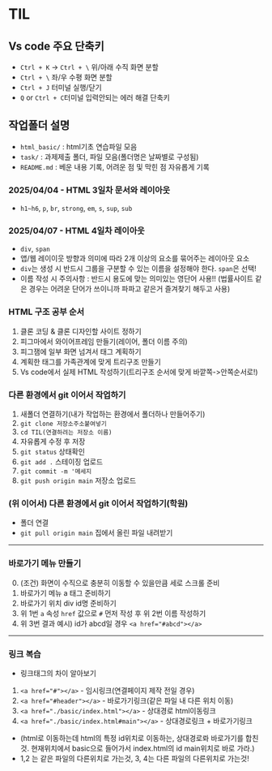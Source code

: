 # TIL
## Vs code 주요 단축키
* `Ctrl + K` -> `Ctrl + \` 위/아래 수직 화면 분할
* `Ctrl + \` 좌/우 수평 화면 분할
* `Ctrl + J` 터미널 실행/닫기
* `Q` or `Ctrl + C`터미널 입력안되는 에러 해결 단축키
## 작업폴더 설명
* `html_basic/` : html기초 연습파일 모음
* `task/` : 과제제출 폴더, 파일 모음(폴더명은 날짜별로 구성됨)
* `README.md` : 베운 내용 기록, 어려운 점 및 막힌 점 자유롭게 기록
### 2025/04/04 - HTML 3일차 문서와 레이아웃
* `h1~h6`, `p`, `br`, `strong`, `em`, `s`, `sup`, `sub`
### 2025/04/07 - HTML 4일차 레이아웃
* `div`, `span`
* 앱/웹 레이이웃 방향과 의미에 따라 2개 이상의 요소를 묶어주는 레이아웃 요소
* `div`는 생성 시 반드시 그룹을 구분할 수 있는 이름을 설정해야 한다. `span`은 선택!
* 이름 작성 시 주의사항 : 반드시 용도에 맞는 의미있는 영단어 사용!!
(법률사이트 같은 경우는 어려운 단어가 쓰이니까 파파고 같은거 즐겨찾기 해두고 사용)
### HTML 구조 공부 순서
1. 클론 코딩 & 클론 디자인할 사이트 정하기
2. 피그마에서 와이어프레임 만들기(레이어, 폴더 이름 주의)
3. 피그잼에 일부 화면 넘겨서 태그 계획하기
4. 계획한 태그를 가족관계에 맞게 트리구조 만들기
5. Vs code에서 실제 HTML 작성하기(트리구조 순서에 맞게 바깥쪽->안쪽순서로!)
### 다른 환경에서 git 이어서 작업하기
1. 새폴더 연결하기(내가 작업하는 환경에서 폴더하나 만들어주기)
2. `git clone 저장소주소붙여넣기`
3. `cd TIL(연결하려는 저장소 이름)`
4. 자유롭게 수정 후 저장
5. `git status` 상태확인
6. `git add .` 스테이징 업로드
7. `git commit -m '메세지`
8. `git push origin main` 저장소 업로드
### (위 이어서) 다른 환경에서 git 이어서 작업하기(학원)
* 폴더 연결
* `git pull origin main` 집에서 올린 파일 내려받기
-----
### 바로가기 메뉴 만들기
0. (조건) 화면이 수직으로 충분히 이동할 수 있을만큼 세로 스크롤 준비
1. 바로가기 메뉴 a 태그 준비하기
2. 바로가기 위치 div id명 준비하기
3. 위 1번 `a` 속성 `href` 값으로 `#` 먼저 작성 후 위 2번 이름 작성하기
4. 위 3번 결과 예시) id가 abcd일 경우 `<a href="#abcd"></a>`
----
### 링크 복습
* 링크태그의 차이 알아보기
1. `<a href="#"></a>` - 임시링크(연결페이지 제작 전일 경우)
2. `<a href="#header"></a>` - 바로가기링크(같은 파일 내 다른 위치 이동)
3. `<a href="./basic/index.html"></a>` - 상대경로 html이동링크
4. `<a href="./basic/index.html#main"></a>` - 상대경로링크 + 바로가기링크
* (html로 이동하는데 html의 특정 id위치로 이동하는, 상대경로롸 바로가기를 합친것. 현재위치에서 basic으로 들어가서 index.html의 id main위치로 바로 가라.)
* 1,2 는 같은 파일의 다른위치로 가는것, 3, 4는 다른 파일의 다른위치로 가는것!
